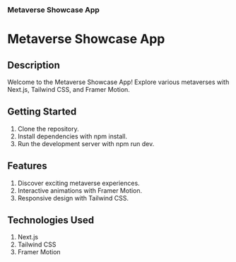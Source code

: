 ### Metaverse Showcase App
# Metaverse Showcase App

## Description
Welcome to the Metaverse Showcase App! Explore various metaverses with Next.js, Tailwind CSS, and Framer Motion.

## Getting Started
1.  Clone the repository.
2.  Install dependencies with npm install.
3.  Run the development server with npm run dev.

## Features
1.  Discover exciting metaverse experiences.
2.  Interactive animations with Framer Motion.
3.  Responsive design with Tailwind CSS.


## Technologies Used
1.  Next.js
2.  Tailwind CSS
3.  Framer Motion
